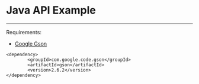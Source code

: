 # Java API Example
---
Requirements:
  * [Google Gson](https://github.com/google/gson)

```
<dependency>
    	<groupId>com.google.code.gson</groupId>
    	<artifactId>gson</artifactId>
    	<version>2.6.2</version>
</dependency>
```